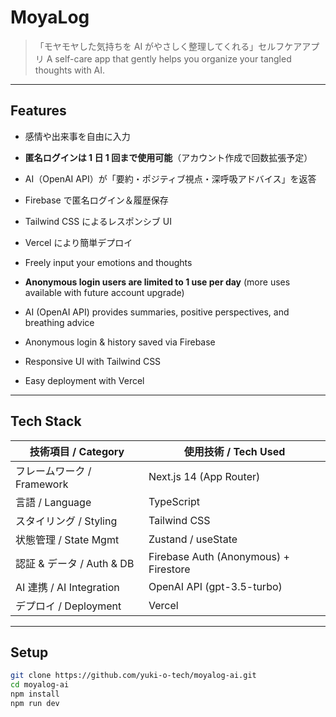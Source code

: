 # MoyaLog

> 「モヤモヤした気持ちを AI がやさしく整理してくれる」セルフケアアプリ
> A self-care app that gently helps you organize your tangled thoughts with AI.

---

## Features

- 感情や出来事を自由に入力
- **匿名ログインは 1 日 1 回まで使用可能**（アカウント作成で回数拡張予定）
- AI（OpenAI API）が「要約・ポジティブ視点・深呼吸アドバイス」を返答
- Firebase で匿名ログイン＆履歴保存
- Tailwind CSS によるレスポンシブ UI
- Vercel により簡単デプロイ

- Freely input your emotions and thoughts
- **Anonymous login users are limited to 1 use per day** (more uses available with future account upgrade)
- AI (OpenAI API) provides summaries, positive perspectives, and breathing advice
- Anonymous login & history saved via Firebase
- Responsive UI with Tailwind CSS
- Easy deployment with Vercel

---

## Tech Stack

| 技術項目 / Category        | 使用技術 / Tech Used                  |
| -------------------------- | ------------------------------------- |
| フレームワーク / Framework | Next.js 14 (App Router)               |
| 言語 / Language            | TypeScript                            |
| スタイリング / Styling     | Tailwind CSS                          |
| 状態管理 / State Mgmt      | Zustand / useState                    |
| 認証 & データ / Auth & DB  | Firebase Auth (Anonymous) + Firestore |
| AI 連携 / AI Integration   | OpenAI API (gpt-3.5-turbo)            |
| デプロイ / Deployment      | Vercel                                |

---

## Setup

```bash
git clone https://github.com/yuki-o-tech/moyalog-ai.git
cd moyalog-ai
npm install
npm run dev
```
